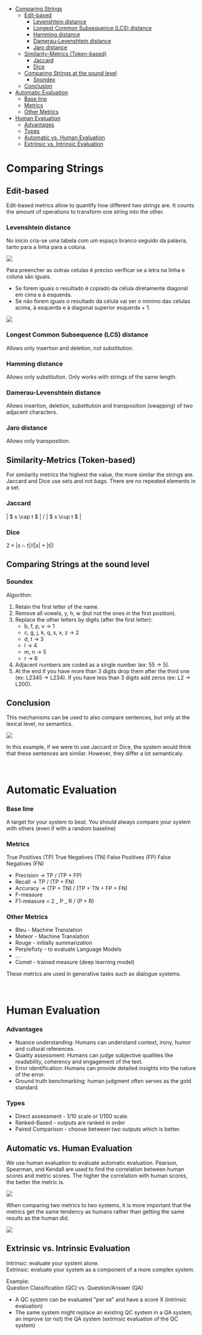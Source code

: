 

<!-- toc -->

- [Comparing Strings](#comparing-strings)
  * [Edit-based](#edit-based)
    + [Levenshtein distance](#levenshtein-distance)
    + [Longest Common Subsequence (LCS) distance](#longest-common-subsequence-lcs-distance)
    + [Hamming distance](#hamming-distance)
    + [Damerau-Levenshtein distance](#damerau-levenshtein-distance)
    + [Jaro distance](#jaro-distance)
  * [Similarity-Metrics (Token-based)](#similarity-metrics-token-based)
    + [Jaccard](#jaccard)
    + [Dice](#dice)
  * [Comparing Strings at the sound level](#comparing-strings-at-the-sound-level)
    + [Soundex](#soundex)
  * [Conclusion](#conclusion)
- [Automatic Evaluation](#automatic-evaluation)
    + [Base line](#base-line)
    + [Metrics](#metrics)
    + [Other Metrics](#other-metrics)
- [Human Evaluation](#human-evaluation)
    + [Advantages](#advantages)
    + [Types](#types)
  * [Automatic vs. Human Evaluation](#automatic-vs-human-evaluation)
  * [Extrinsic vs. Intrinsic Evaluation](#extrinsic-vs-intrinsic-evaluation)

<!-- tocstop -->

# Comparing Strings

## Edit-based

Edit-based metrics allow to quantify how different two strings are. It counts the amount of operations to transform one string into the other.

### Levenshtein distance

No inicio cria-se uma tabela com um espaço branco seguido da palavra, tanto para a linha para a coluna.

<img src="Imagens/Aula3 Levenshtein.png">

Para preencher as outras celulas é preciso verificar se a letra na linha e coluna são iguais.

- Se forem iguais o resultado é copiado da célula diretamente diagonal em cima e à esquerda.
- Se não forem iguais o resultado da célula vai ser o minimo das celulas acima, à esquerda e à diagonal superior esquerda + 1.

<img src="Imagens/Aula3 Levenshtein Resolvido.png">

### Longest Common Subsequence (LCS) distance

Allows only insertion and deletion, not substitution.

### Hamming distance

Allows only substitution. Only works with strings of the same length.

### Damerau-Levenshtein distance

Allows insertion, deletion, substitution and transposition (swapping) of two adjacent characters.

### Jaro distance

Allows only transposition.

## Similarity-Metrics (Token-based)

For similarity metrics the highest the value, the more similar the strings are. Jaccard and Dice use sets and not bags. There are no repeated elements in a set.

### Jaccard

| $ s \cap t $ | / | $ s \cup t $ |

### Dice

$2 \times | s \cap t | / (|s| + |t|)$

## Comparing Strings at the sound level

### Soundex

Algorithm:

1. Retain the first letter of the name.
2. Remove all vowels, y, h, w (but not the ones in the first position).
3. Replace the other letters by digits (after the first letter):
   - b, f, p, v -> 1
   - c, g, j, k, q, s, x, z -> 2
   - d, t -> 3
   - l -> 4
   - m, n -> 5
   - r -> 6
4. Adjacent numbers are coded as a single number (ex: 55 -> 5).
5. At the end if you have more than 3 digits drop them after the third one (ex: L2345 -> L234). If you have less than 3 digits add zeros (ex: L2 -> L200).

## Conclusion

This mechanisms can be used to also compare sentences, but only at the lexical level, no semantics.

<img src="Imagens/Aula3 Comparing Strings sentences.png">

In this example, if we were to use Jaccard or Dice, the system would think that these sentences are similar. However, they differ a lot semanticaly.

<br>

# Automatic Evaluation

### Base line

A target for your system to beat. You should always compare your system with others (even if with a random baseline)

### Metrics

True Positives (TP)
True Negatives (TN)
False Positives (FP)
False Negatives (FN)

- Precision -> TP / (TP + FP)
- Recall -> TP / (TP + FN)
- Accuracy -> (TP + TN) / (TP + TN + FP + FN)
- F-measure
- F1-measure = 2 _ P _ R / (P + R)

### Other Metrics

- Bleu - Machine Translation
- Meteor - Machine Translation
- Rouge - initially summarization
- Perplefixty - to evaluate Language Models
- ...
- Comet - trained measure (deep learning model)

These metrics are used in generative tasks such as dialogue systems.

<br>

# Human Evaluation

### Advantages

- Nuance understanding: Humans can understand context, irony, humor and cultural references.
- Quality assessment: Humans can judge subjective qualities like readability, coherency and engagement of the text.
- Error identification: Humans can provide detailed insights into the nature of the error.
- Ground truth benchmarking: human judgment often serves as the gold standard.

### Types

- Direct assessment - 1/10 scale or 1/100 scale.
- Ranked-Based - outputs are ranked in order
- Paired Comparison - choose between two outputs which is better.

## Automatic vs. Human Evaluation

We use human evaluation to evaluate automatic evaluation. Pearson, Spearman, and Kendall are used to find the correlation between human scores and metric scores. The higher the correlation with human scores, the better the metric is.

<img src="Imagens/Aula3 Pearson, Spearman, Kendall.png">

When comparing two metrics to two systems, it is more important that the metrics get the same tendency as humans rather than getting the same results as the human did.

<img src="Imagens/Aula3 Rank order.png">

<br>

## Extrinsic vs. Intrinsic Evaluation

Intrinsic: evaluate your system alone.<br>
Extrinsic: evaluate your system as a component of a more complex system.

Example:<br>
Question Classification (QC) vs. Question/Answer (QA)

- A QC system can be evaluated "per se" and have a score X (intrinsic evaluation)
- The same system might replace an existing QC system in a QA system, an improve (or not) the QA system (extrinsic evaluation of the QC system)
